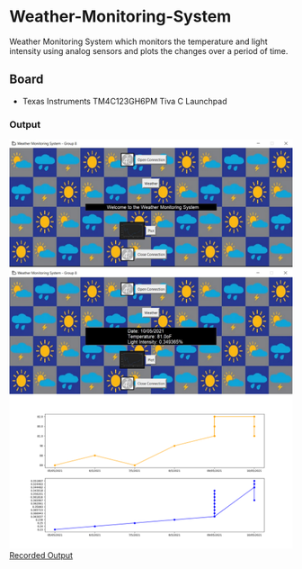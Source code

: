 # Weather-Monitoring-System
 Weather Monitoring System which monitors the temperature and light intensity using analog sensors and plots the changes over a period of time.

## Board
- Texas Instruments TM4C123GH6PM Tiva C Launchpad

### Output
![GUI Welcome Screen](/Screenshots/GUI_Open.jpg)
![Display Weather](/Screenshots/Display_Weather.jpg)
![Weather Plot](/Screenshots/Plot.png)
[Recorded Output]("https://www.youtube.com/embed/9_wM76P6ETY")
